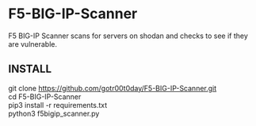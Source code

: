 # F5-BIG-IP-Scanner
F5 BIG-IP Scanner scans for servers on shodan and checks to see if they are vulnerable.

## INSTALL

git clone https://github.com/gotr00t0day/F5-BIG-IP-Scanner.git<br>
cd F5-BIG-IP-Scanner<br>
pip3 install -r requirements.txt<br>
python3 f5bigip_scanner.py<br>

